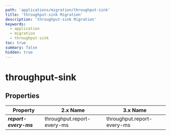 ```yaml
---
path: 'applications/migration/throughput-sink'
title: 'throughput-sink Migration'
description: 'throughput-sink Migration'
keywords:
  - application
  - migration
  - throughput-sink
toc: true
summary: false
hidden: true
---
```


# throughput-sink

## Properties

| Property              | 2.x Name                   | 3.x Name                   |
| --------------------- | -------------------------- | -------------------------- |
| **_report-every-ms_** | throughput.report-every-ms | throughput.report-every-ms |
